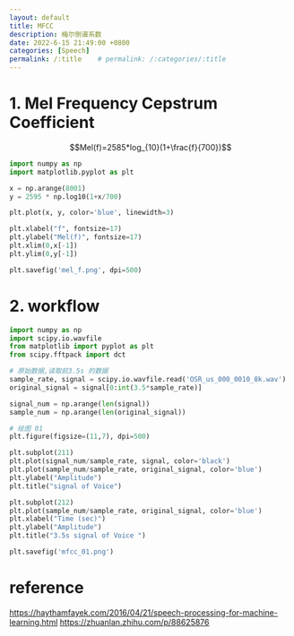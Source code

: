 ```yaml
---
layout: default
title: MFCC
description: 梅尔倒谱系数
date: 2022-6-15 21:49:00 +0800
categories: [Speech]
permalink: /:title    # permalink: /:categories/:title
---
```


# 1. Mel Frequency Cepstrum Coefficient

$$Mel(f)=2585*log_{10}(1+\frac{f}{700})$$

```python
import numpy as np
import matplotlib.pyplot as plt

x = np.arange(8001)
y = 2595 * np.log10(1+x/700)

plt.plot(x, y, color='blue', linewidth=3)

plt.xlabel("f", fontsize=17)
plt.ylabel("Mel(f)", fontsize=17)
plt.xlim(0,x[-1])
plt.ylim(0,y[-1])

plt.savefig('mel_f.png', dpi=500)
```

# 2. workflow

```python
import numpy as np
import scipy.io.wavfile
from matplotlib import pyplot as plt
from scipy.fftpack import dct

# 原始数据,读取前3.5s 的数据
sample_rate, signal = scipy.io.wavfile.read('OSR_us_000_0010_8k.wav')
original_signal = signal[0:int(3.5*sample_rate)]

signal_num = np.arange(len(signal))
sample_num = np.arange(len(original_signal))

# 绘图 01
plt.figure(figsize=(11,7), dpi=500)

plt.subplot(211)
plt.plot(signal_num/sample_rate, signal, color='black')
plt.plot(sample_num/sample_rate, original_signal, color='blue')
plt.ylabel("Amplitude")
plt.title("signal of Voice")

plt.subplot(212)
plt.plot(sample_num/sample_rate, original_signal, color='blue')
plt.xlabel("Time (sec)")
plt.ylabel("Amplitude") 
plt.title("3.5s signal of Voice ")

plt.savefig('mfcc_01.png')
```
# reference
https://haythamfayek.com/2016/04/21/speech-processing-for-machine-learning.html
https://zhuanlan.zhihu.com/p/88625876